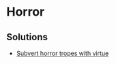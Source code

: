 # Horror

## Solutions

* [Subvert horror tropes with virtue](../solutions/subvert-horror-tropes-with-virtue.md)

